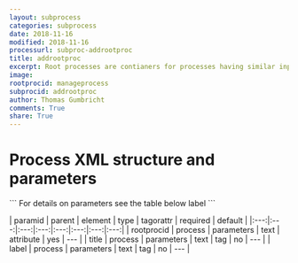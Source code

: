 ```yaml
---
layout: subprocess
categories: subprocess
date: 2018-11-16
modified: 2018-11-16
processurl: subproc-addrootproc
title: addrootproc
excerpt: Root processes are contianers for processes having similar input/output requirements
image: 
rootprocid: manageprocess
subprocid: addrootproc
author: Thomas Gumbricht
comments: True
share: True
---
```


<h1 class='foot-description'>Process XML structure and parameters</h1>
```
For details on parameters see the table below
<?xml version="1.0" ?>
<process>
  <!--Generated from python-->
  <userproj plotid="yourplotid" projectid="yourprojectid" siteid="yoursiteid" system="systemid" tractid="yourtractid" userid="youruserid"/>
  <period endday="DD" endmonth="MM" endyear="YYYY" seasonendday="DD" seasonendmonth="MM" seasonstartday="DD" seasonstartmonth="MM" startday="DD" startmonth="MM" startyear="YYYY" timestep="timestep"/>
  <parameters rootprocid="txtstring">
    <title>title</title>
    <label>label</label>
  </parameters>
</process>
```

| paramid | parent | element | type | tagorattr | required | default |
|:---:|:---:|:---:|:---:|:---:|:---:|:---:|:---:|
| rootprocid | process | parameters | text | attribute | yes | --- |
| title | process | parameters | text | tag | no | --- |
| label | process | parameters | text | tag | no | --- |
